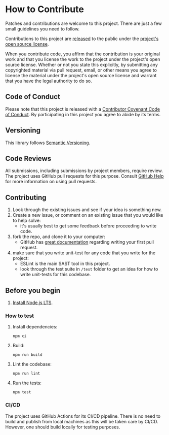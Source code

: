 # How to Contribute

Patches and contributions are welcome to this project. There are just a few small guidelines you need to follow.

Contributions to this project are [released](https://help.github.com/articles/github-terms-of-service/#6-contributions-under-repository-license) to the public under the [project's open source license](LICENSE.md).

When you contribute code, you affirm that the contribution is your original work and that you license the work to the project under the project's open source license. Whether or not you state this explicitly, by submitting any copyrighted material via pull request, email, or other means you agree to license the material under the project's open source license and warrant that you have the legal authority to do so.

## Code of Conduct

Please note that this project is released with a [Contributor Covenant Code of Conduct](CODE_OF_CONDUCT.md). By participating in this project you agree to abide by its terms.

## Versioning

This library follows [Semantic Versioning](http://semver.org).

## Code Reviews

All submissions, including submissions by project members, require review. The project uses GitHub pull requests for this purpose. Consult [GitHub Help](https://help.github.com/articles/about-pull-requests/) for more information on using pull requests.

## Contributing

1. Look through the existing issues and see if your idea is something new.
2. Create a new issue, or comment on an existing issue that you would like to help solve:
   - it's usually best to get some feedback before proceeding to write code.
3. fork the repo, and clone it to your computer:
   - GitHub has [great documentation](https://help.github.com/articles/using-pull-requests/) regarding writing your first pull request.
4. make sure that you write unit-test for any code that you write for the project:
   - ESLint is the main SAST tool in this project.
   - look through the test suite in `/test` folder to get an idea for how to write unit-tests for this codebase.

## Before you begin

1. [Install Node.js LTS](https://nodejs.org/en/).

### How to test

1.  Install dependencies:

        npm ci

2.  Build:

        npm run build

3.  Lint the codebase:

        npm run lint

4.  Run the tests:

        npm test

### CI/CD

The project uses GitHub Actions for its CI/CD pipeline. There is no need to build and publish from local machines as this will be taken care by CI/CD. However, one should build locally for testing purposes.
